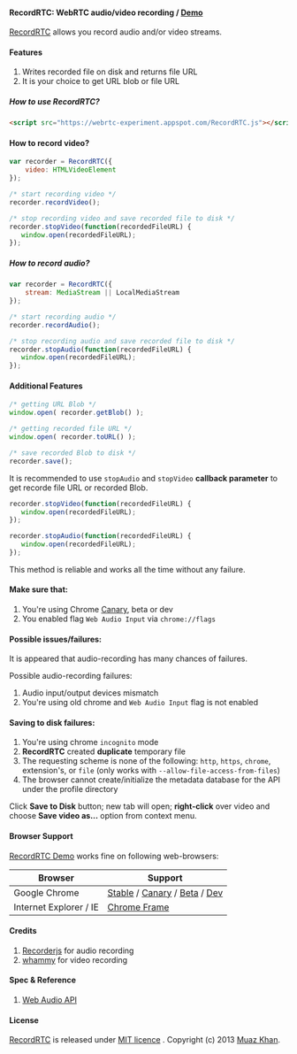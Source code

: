 #### RecordRTC: WebRTC audio/video recording / [Demo](https://webrtc-experiment.appspot.com/RecordRTC/)

[RecordRTC](https://webrtc-experiment.appspot.com/RecordRTC.js) allows you record audio and/or video streams.

#### Features

1. Writes recorded file on disk and returns file URL
2. It is your choice to get URL blob or file URL

##### How to use RecordRTC?

```html
<script src="https://webrtc-experiment.appspot.com/RecordRTC.js"></script>
```

#### How to record video?

```javascript
var recorder = RecordRTC({
	video: HTMLVideoElement
});

/* start recording video */
recorder.recordVideo();

/* stop recording video and save recorded file to disk */
recorder.stopVideo(function(recordedFileURL) {
   window.open(recordedFileURL);
});
```

##### How to record audio?

```javascript
var recorder = RecordRTC({
	stream: MediaStream || LocalMediaStream
});

/* start recording audio */
recorder.recordAudio();

/* stop recording audio and save recorded file to disk */
recorder.stopAudio(function(recordedFileURL) {
   window.open(recordedFileURL);
});
```

#### Additional Features

```javascript
/* getting URL Blob */
window.open( recorder.getBlob() );

/* getting recorded file URL */
window.open( recorder.toURL() );

/* save recorded Blob to disk */
recorder.save();
```

It is recommended to use `stopAudio` and `stopVideo` **callback parameter** to get recorde file URL or recorded Blob.

```javascript
recorder.stopVideo(function(recordedFileURL) {
   window.open(recordedFileURL);
});

recorder.stopAudio(function(recordedFileURL) {
   window.open(recordedFileURL);
});
```

This method is reliable and works all the time without any failure.

#### Make sure that:

1. You're using Chrome [Canary](https://www.google.com/intl/en/chrome/browser/canary.html), beta or dev
2. You enabled flag `Web Audio Input` via `chrome://flags`

#### Possible issues/failures:

It is appeared that audio-recording has many chances of failures.

Possible audio-recording failures:

1. Audio input/output devices mismatch
2. You're using old chrome and `Web Audio Input` flag is not enabled

#### Saving to disk failures:

1. You're using chrome `incognito` mode
2. **RecordRTC** created **duplicate** temporary file
3. The requesting scheme is none of the following: `http`, `https`, `chrome`, extension's, or `file` (only works with `--allow-file-access-from-files`)
4. The browser cannot create/initialize the metadata database for the API under the profile directory

Click **Save to Disk** button; new tab will open; **right-click** over video and choose **Save video as...** option from context menu.

#### Browser Support

[RecordRTC Demo](https://webrtc-experiment.appspot.com/RecordRTC/) works fine on following web-browsers:

| Browser        | Support           |
| ------------- |-------------|
| Google Chrome | [Stable](https://www.google.com/intl/en_uk/chrome/browser/) / [Canary](https://www.google.com/intl/en/chrome/browser/canary.html) / [Beta](https://www.google.com/intl/en/chrome/browser/beta.html) / [Dev](https://www.google.com/intl/en/chrome/browser/index.html?extra=devchannel#eula) |
| Internet Explorer / IE | [Chrome Frame](http://www.google.com/chromeframe) |

#### Credits

1. [Recorderjs](https://github.com/mattdiamond/Recorderjs) for audio recording
2. [whammy](https://github.com/antimatter15/whammy) for video recording

#### Spec & Reference

1. [Web Audio API](https://dvcs.w3.org/hg/audio/raw-file/tip/webaudio/specification.html)

#### License

[RecordRTC](https://webrtc-experiment.appspot.com/RecordRTC/) is released under [MIT licence](https://webrtc-experiment.appspot.com/licence/) . Copyright (c) 2013 [Muaz Khan](https://plus.google.com/100325991024054712503).
